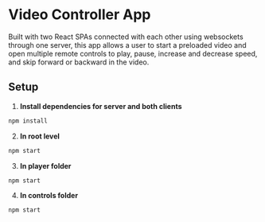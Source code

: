 # Video Controller App
Built with two React SPAs connected with each other using websockets through one server, this app allows a user to start a preloaded video and open multiple remote controls to play, pause, increase and decrease speed, and skip forward or backward in the video.

## Setup

1. **Install dependencies for server and both clients**

```sh
npm install
```
2. **In root level**

```sh
npm start
```
3. **In player folder**
```sh
npm start
```
4. **In controls folder**
```sh
npm start
```
